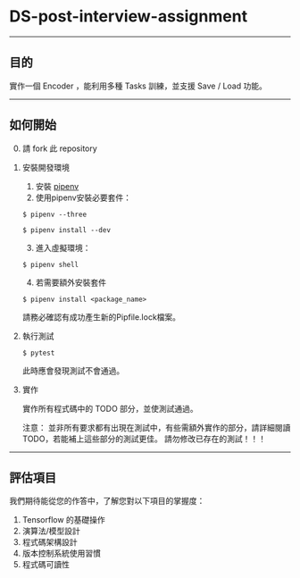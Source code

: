 # DS-post-interview-assignment

---

## 目的

實作一個 Encoder ，能利用多種 Tasks 訓練，並支援 Save / Load 功能。

---

## 如何開始

0. 請 fork 此 repository

1. 安裝開發環境

    1. 安裝 [pipenv](https://github.com/pypa/pipenv)
    2. 使用pipenv安裝必要套件：
    ```
    $ pipenv --three
    ```

    ```
    $ pipenv install --dev
    ```

    3. 進入虛擬環境：
    ```
    $ pipenv shell
    ```

    4. 若需要額外安裝套件
    ```
    $ pipenv install <package_name>
    ```
    請務必確認有成功產生新的Pipfile.lock檔案。

2. 執行測試

    ```
    $ pytest
    ```
    此時應會發現測試不會通過。

3. 實作

    實作所有程式碼中的 TODO 部分，並使測試通過。

    注意：
    並非所有要求都有出現在測試中，有些需額外實作的部分，請詳細閱讀TODO，若能補上這些部分的測試更佳。
    請勿修改已存在的測試！！！

---

## 評估項目
    
我們期待能從您的作答中，了解您對以下項目的掌握度：

1. Tensorflow 的基礎操作
2. 演算法/模型設計
3. 程式碼架構設計
4. 版本控制系統使用習慣
5. 程式碼可讀性
    
